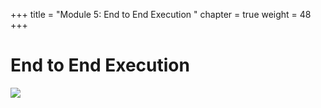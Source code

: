 +++
title = "Module 5: End to End Execution  "
chapter = true
weight = 48
+++

# End to End Execution  


![](/images/module5/08Module5.png)